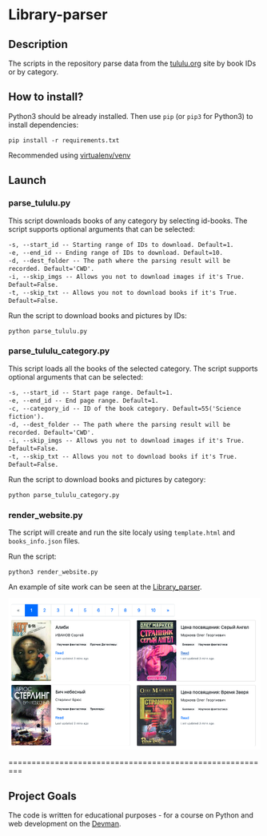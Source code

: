 # Library-parser #

## Description ##

The scripts in the repository parse data from the [tululu.org](https://tululu.org/) site by book IDs or by category.

## How to install? ##

Python3 should be already installed. 
Then use `pip` (or `pip3` for Python3) to install dependencies:

```commandline
pip install -r requirements.txt
```

Recommended using [virtualenv/venv](https://docs.python.org/3/library/venv.html)

## Launch ##
### parse_tululu.py ###
This script downloads books of any category by selecting id-books.
The script supports optional arguments that can be selected:

```commandline
-s, --start_id -- Starting range of IDs to download. Default=1.
-e, --end_id -- Ending range of IDs to download. Default=10.
-d, --dest_folder -- The path where the parsing result will be recorded. Default='CWD'.
-i, --skip_imgs -- Allows you not to download images if it's True. Default=False.
-t, --skip_txt -- Allows you not to download books if it's True. Default=False.
```

Run the script to download books and pictures by IDs:
  ```commandline
  python parse_tululu.py
  ```

### parse_tululu_category.py ###
This script loads all the books of the selected category.
The script supports optional arguments that can be selected:

```commandline
-s, --start_id -- Start page range. Default=1.
-e, --end_id -- End page range. Default=1.
-c, --category_id -- ID of the book category. Default=55('Science fiction').
-d, --dest_folder -- The path where the parsing result will be recorded. Default='CWD'.
-i, --skip_imgs -- Allows you not to download images if it's True. Default=False.
-t, --skip_txt -- Allows you not to download books if it's True. Default=False.

```
Run the script to download books and pictures by category:
  ```commandline
  python parse_tululu_category.py
  ```

### render_website.py ###

The script will create and run the site localy using `template.html` and  `books_info.json` files.

Run the script:
```commandline
python3 render_website.py
```
An example of site work can be seen at the [Library_parser]().

![](screen.jpg)

=========================================================

## Project Goals ##

The code is written for educational purposes - for a course on Python and web development on the [Devman](https://dvmn.org).

